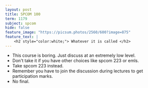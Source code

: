 ```yaml
---
layout: post
title: SPCOM 100
term: 1179
subject: spcom
hide: false
feature_image: "https://picsum.photos/2560/600?image=875"
feature_text: |
    <h2 style="color:white;"> Whatever it is called </h2>
---
```


- This course is boring. Just discuss at an extremely low level.
- Don't take it if you have other choices like spcom 223 or emls.
- Take spcom 223 instead.
- Remember you have to join the discussion during lectures to get participation marks.
- No final.
